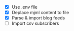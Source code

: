 - [x] Use .env file
- [x] Deplace mjml content to file
- [x] Parse & import blog feeds
- [ ] Import csv subscribers
